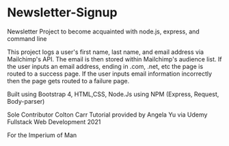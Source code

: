 # Newsletter-Signup
Newsletter Project to become acquainted with node.js, express, and command line

This project logs a user's first name, last name, and email address via Mailchimp's API. The email is then stored within Mailchimp's audience list.
If the user inputs an email address, ending in .com, .net, etc the page is routed to a success page.
If the user inputs email information incorrectly then the page gets routed to a failure page.

Built using Bootstrap 4, HTML,CSS, Node.Js using NPM (Express, Request, Body-parser)

Sole Contributor Colton Carr
Tutorial provided by Angela Yu via Udemy Fullstack Web Development 2021

For the Imperium of Man
